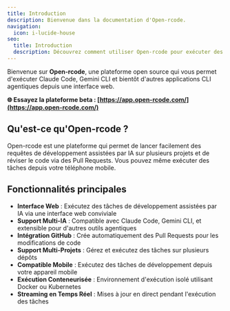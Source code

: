 ```yaml
---
title: Introduction
description: Bienvenue dans la documentation d'Open-rcode.
navigation:
  icon: i-lucide-house
seo:
  title: Introduction
  description: Découvrez comment utiliser Open-rcode pour exécuter des tâches de développement assistées par IA depuis une interface web.
---
```


Bienvenue sur **Open-rcode**, une plateforme open source qui vous permet d'exécuter Claude Code, Gemini CLI et bientôt d'autres applications CLI agentiques depuis une interface web.

**🌐 Essayez la plateforme beta : [https://app.open-rcode.com/](https://app.open-rcode.com/)**

## Qu'est-ce qu'Open-rcode ?

Open-rcode est une plateforme qui permet de lancer facilement des requêtes de développement assistées par IA sur plusieurs projets et de réviser le code via des Pull Requests. Vous pouvez même exécuter des tâches depuis votre téléphone mobile.

## Fonctionnalités principales

- **Interface Web** : Exécutez des tâches de développement assistées par IA via une interface web conviviale
- **Support Multi-IA** : Compatible avec Claude Code, Gemini CLI, et extensible pour d'autres outils agentiques
- **Intégration GitHub** : Crée automatiquement des Pull Requests pour les modifications de code
- **Support Multi-Projets** : Gérez et exécutez des tâches sur plusieurs dépôts
- **Compatible Mobile** : Exécutez des tâches de développement depuis votre appareil mobile
- **Exécution Conteneurisée** : Environnement d'exécution isolé utilisant Docker ou Kubernetes
- **Streaming en Temps Réel** : Mises à jour en direct pendant l'exécution des tâches
